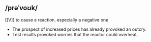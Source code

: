 ## /prəˈvoʊk/ 
[[V]]
to cause a reaction, especially a negative one

- The prospect of increased prices has already provoked an outcry.
- Test results provoked worries that the reactor could overheat.